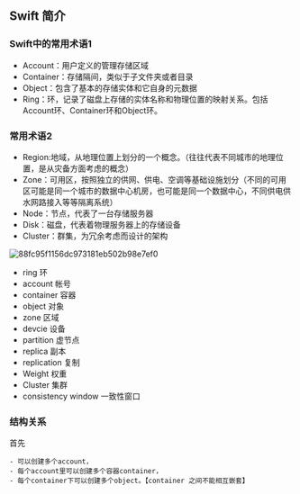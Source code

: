 ##  Swift 简介

### Swift中的常用术语1

- Account：用户定义的管理存储区域
- Container：存储隔间，类似于子文件夹或者目录
- Object：包含了基本的存储实体和它自身的元数据
- Ring：环，记录了磁盘上存储的实体名称和物理位置的映射关系。包括Account环、Container环和Object环。

### 常用术语2

- Region:地域，从地理位置上划分的一个概念。（往往代表不同城市的地理位置，是从灾备方面考虑的概念）    
- Zone：可用区，按照独立的供网、供电、空调等基础设施划分（不同的可用区可能是同一个城市的数据中心机房，也可能是同一个数据中心，不同供电供水网路接入等等隔离系统）    
- Node：节点，代表了一台存储服务器
- Disk：磁盘，代表着物理服务器上的存储设备
- Cluster：群集，为冗余考虑而设计的架构

![88fc95f1156dc973181eb502b98e7ef0](http://www.bjitwx.com/uploads/20200505/88fc95f1156dc973181eb502b98e7ef0.png)



- ring 环
- account 帐号
- container 容器
- object 对象
- zone 区域
- devcie 设备
- partition 虚节点
- replica 副本
- replication 复制
- Weight 权重
- Cluster 集群
- consistency window 一致性窗口





### 结构关系

首先

	- 可以创建多个account，
	- 每个account里可以创建多个容器container，
	- 每个container下可以创建多个object。【container 之间不能相互嵌套】
